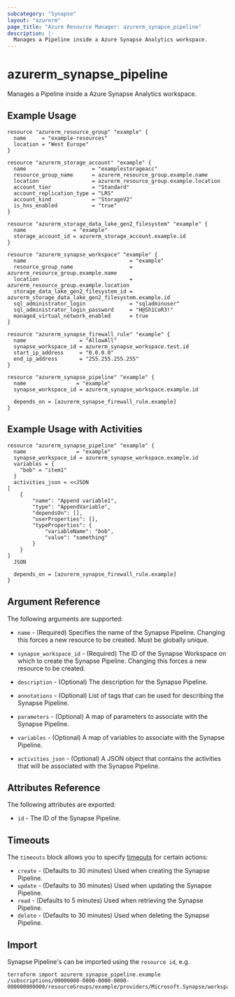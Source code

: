 ```yaml
---
subcategory: "Synapse"
layout: "azurerm"
page_title: "Azure Resource Manager: azurerm_synapse_pipeline"
description: |-
  Manages a Pipeline inside a Azure Synapse Analytics workspace.
---
```


# azurerm_synapse_pipeline

Manages a Pipeline inside a Azure Synapse Analytics workspace.

## Example Usage

```hcl
resource "azurerm_resource_group" "example" {
  name     = "example-resources"
  location = "West Europe"
}

resource "azurerm_storage_account" "example" {
  name                     = "examplestorageacc"
  resource_group_name      = azurerm_resource_group.example.name
  location                 = azurerm_resource_group.example.location
  account_tier             = "Standard"
  account_replication_type = "LRS"
  account_kind             = "StorageV2"
  is_hns_enabled           = "true"
}

resource "azurerm_storage_data_lake_gen2_filesystem" "example" {
  name               = "example"
  storage_account_id = azurerm_storage_account.example.id
}

resource "azurerm_synapse_workspace" "example" {
  name                                 = "example"
  resource_group_name                  = azurerm_resource_group.example.name
  location                             = azurerm_resource_group.example.location
  storage_data_lake_gen2_filesystem_id = azurerm_storage_data_lake_gen2_filesystem.example.id
  sql_administrator_login              = "sqladminuser"
  sql_administrator_login_password     = "H@Sh1CoR3!"
  managed_virtual_network_enabled      = true
}

resource "azurerm_synapse_firewall_rule" "example" {
  name                 = "AllowAll"
  synapse_workspace_id = azurerm_synapse_workspace.test.id
  start_ip_address     = "0.0.0.0"
  end_ip_address       = "255.255.255.255"
}

resource "azurerm_synapse_pipeline" "example" {
  name                = "example"
  synapse_workspace_id = azurerm_synapse_workspace.example.id

  depends_on = [azurerm_synapse_firewall_rule.example]
}
```

## Example Usage with Activities

```hcl
resource "azurerm_synapse_pipeline" "example" {
  name                = "example"
  synapse_workspace_id = azurerm_synapse_workspace.example.id
  variables = {
    "bob" = "item1"
  }
  activities_json = <<JSON
[
	{
		"name": "Append variable1",
		"type": "AppendVariable",
		"dependsOn": [],
		"userProperties": [],
		"typeProperties": {
			"variableName": "bob",
			"value": "something"
		}
	}
]
  JSON

  depends_on = [azurerm_synapse_firewall_rule.example]
}
```

## Argument Reference

The following arguments are supported:

* `name` - (Required) Specifies the name of the Synapse Pipeline. Changing this forces a new resource to be created. Must be globally unique.

* `synapse_workspace_id` - (Required) The ID of the Synapse Workspace on which to create the Synapse Pipeline. Changing this forces a new resource to be created.

* `description` - (Optional) The description for the Synapse Pipeline.

* `annotations` - (Optional) List of tags that can be used for describing the Synapse Pipeline.

* `parameters` - (Optional) A map of parameters to associate with the Synapse Pipeline.

* `variables` - (Optional) A map of variables to associate with the Synapse Pipeline.

* `activities_json` - (Optional) A JSON object that contains the activities that will be associated with the Synapse Pipeline.

## Attributes Reference

The following attributes are exported:

* `id` - The ID of the Synapse Pipeline.

## Timeouts

The `timeouts` block allows you to specify [timeouts](https://www.terraform.io/docs/configuration/resources.html#timeouts) for certain actions:

* `create` - (Defaults to 30 minutes) Used when creating the Synapse Pipeline.
* `update` - (Defaults to 30 minutes) Used when updating the Synapse Pipeline.
* `read` - (Defaults to 5 minutes) Used when retrieving the Synapse Pipeline.
* `delete` - (Defaults to 30 minutes) Used when deleting the Synapse Pipeline.

## Import

Synapse Pipeline's can be imported using the `resource id`, e.g.

```shell
terraform import azurerm_synapse_pipeline.example /subscriptions/00000000-0000-0000-0000-000000000000/resourceGroups/example/providers/Microsoft.Synapse/workspaces/example/pipelines/example
```
